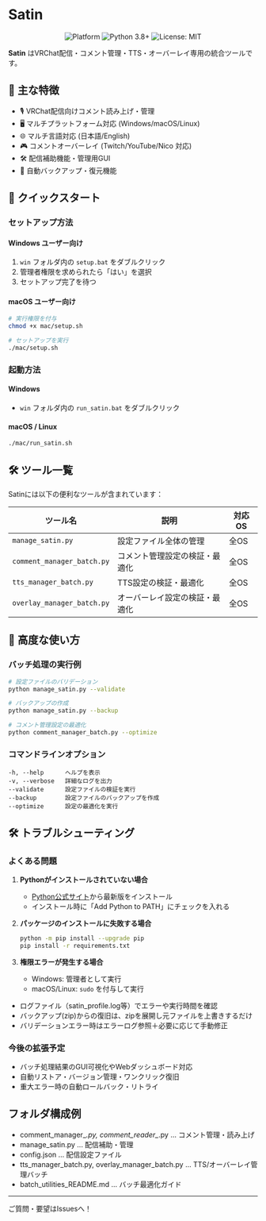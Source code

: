 # Satin

<div align="center">
  <img src="https://img.shields.io/badge/Platform-Windows%20%7C%20macOS%20%7C%20Linux-blue" alt="Platform">
  <img src="https://img.shields.io/badge/Python-3.8+-yellow" alt="Python 3.8+">
  <img src="https://img.shields.io/badge/License-MIT-green" alt="License: MIT">
</div>

**Satin** はVRChat配信・コメント管理・TTS・オーバーレイ専用の統合ツールです。

## 🌟 主な特徴

- 🎙️ VRChat配信向けコメント読み上げ・管理
- 🖥️ マルチプラットフォーム対応 (Windows/macOS/Linux)
- 🌐 マルチ言語対応 (日本語/English)
- 🎮 コメントオーバーレイ (Twitch/YouTube/Nico 対応)
- 🛠️ 配信補助機能・管理用GUI
- 🔄 自動バックアップ・復元機能

## 🚀 クイックスタート

### セットアップ方法

#### Windows ユーザー向け
1. `win` フォルダ内の `setup.bat` をダブルクリック
2. 管理者権限を求められたら「はい」を選択
3. セットアップ完了を待つ

#### macOS ユーザー向け
```bash
# 実行権限を付与
chmod +x mac/setup.sh

# セットアップを実行
./mac/setup.sh
```

### 起動方法

#### Windows
- `win` フォルダ内の `run_satin.bat` をダブルクリック

#### macOS / Linux
```bash
./mac/run_satin.sh
```

## 🛠 ツール一覧

Satinには以下の便利なツールが含まれています：

| ツール名 | 説明 | 対応OS |
|---------|------|-------|
| `manage_satin.py` | 設定ファイル全体の管理 | 全OS |
| `comment_manager_batch.py` | コメント管理設定の検証・最適化 | 全OS |
| `tts_manager_batch.py` | TTS設定の検証・最適化 | 全OS |
| `overlay_manager_batch.py` | オーバーレイ設定の検証・最適化 | 全OS |

## 🔧 高度な使い方

### バッチ処理の実行例
```bash
# 設定ファイルのバリデーション
python manage_satin.py --validate

# バックアップの作成
python manage_satin.py --backup

# コメント管理設定の最適化
python comment_manager_batch.py --optimize
```

### コマンドラインオプション
```
-h, --help      ヘルプを表示
-v, --verbose   詳細なログを出力
--validate      設定ファイルの検証を実行
--backup        設定ファイルのバックアップを作成
--optimize      設定の最適化を実行
```

## 🛠 トラブルシューティング

### よくある問題

1. **Pythonがインストールされていない場合**
   - [Python公式サイト](https://www.python.org/downloads/)から最新版をインストール
   - インストール時に「Add Python to PATH」にチェックを入れる

2. **パッケージのインストールに失敗する場合**
   ```bash
   python -m pip install --upgrade pip
   pip install -r requirements.txt
   ```

3. **権限エラーが発生する場合**
   - Windows: 管理者として実行
   - macOS/Linux: `sudo` を付与して実行
- ログファイル（satin_profile.log等）でエラーや実行時間を確認
- バックアップ(zip)からの復旧は、zipを展開し元ファイルを上書きするだけ
- バリデーションエラー時はエラーログ参照＋必要に応じて手動修正

### 今後の拡張予定
- バッチ処理結果のGUI可視化やWebダッシュボード対応
- 自動リストア・バージョン管理・ワンクリック復旧
- 重大エラー時の自動ロールバック・リトライ

## フォルダ構成例

- comment_manager_*.py, comment_reader_*.py ... コメント管理・読み上げ
- manage_satin.py ... 配信補助・管理
- config.json ... 配信設定ファイル
- tts_manager_batch.py, overlay_manager_batch.py ... TTS/オーバーレイ管理バッチ
- batch_utilities_README.md ... バッチ最適化ガイド

---

ご質問・要望はIssuesへ！
